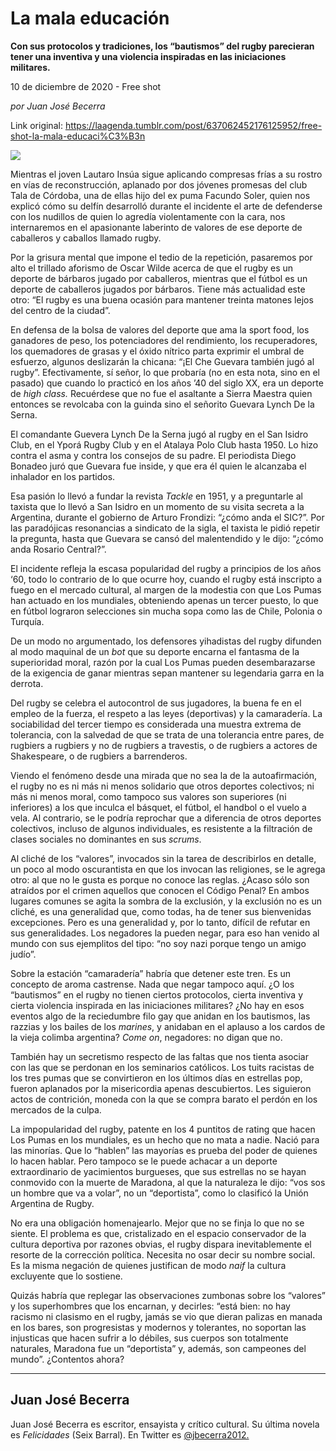 # La mala educación

**Con sus protocolos y tradiciones, los “bautismos” del rugby parecieran tener una inventiva y una violencia inspiradas en las iniciaciones militares.**

10 de diciembre de 2020 - Free shot

_por Juan José Becerra_

Link original: https://laagenda.tumblr.com/post/637062452176125952/free-shot-la-mala-educaci%C3%B3n

![](https://64.media.tumblr.com/3e98d3092c471b067498ab52c1109da4/7d365cd138eeb55f-34/s500x750/c81887f7eb399d2138de355286fc2b090697b648.jpg)

Mientras el joven Lautaro Insúa sigue aplicando compresas frías a su rostro en vías de reconstrucción, aplanado por dos jóvenes promesas del club Tala de Córdoba, una de ellas hijo del ex puma Facundo Soler, quien nos explicó cómo su delfín desarrolló durante el incidente el arte de defenderse con los nudillos de quien lo agredía violentamente con la cara, nos internaremos en el apasionante laberinto de valores de ese deporte de caballeros y caballos llamado rugby.

Por la grisura mental que impone el tedio de la repetición, pasaremos por alto el trillado aforismo de Oscar Wilde acerca de que el rugby es un deporte de bárbaros jugado por caballeros, mientras que el fútbol es un deporte de caballeros jugados por bárbaros. Tiene más actualidad este otro: “El rugby es una buena ocasión para mantener treinta matones lejos del centro de la ciudad”.

En defensa de la bolsa de valores del deporte que ama la sport food, los ganadores de peso, los potenciadores del rendimiento, los recuperadores, los quemadores de grasas y el óxido nítrico parta exprimir el umbral de esfuerzo, algunos deslizarán la chicana: “¡El Che Guevara también jugó al rugby”. Efectivamente, sí señor, lo que probaría (no en esta nota, sino en el pasado) que cuando lo practicó en los años ’40 del siglo XX, era un deporte de *high class.* Recuérdese que no fue el asaltante a Sierra Maestra quien entonces se revolcaba con la guinda sino el señorito Guevara Lynch De la Serna.

El comandante Guevera Lynch De la Serna jugó al rugby en el San Isidro Club, en el Yporá Rugby Club y en el Atalaya Polo Club hasta 1950. Lo hizo contra el asma y contra los consejos de su padre. El periodista Diego Bonadeo juró que Guevara fue inside, y que era él quien le alcanzaba el inhalador en los partidos. 

Esa pasión lo llevó a fundar la revista *Tackle* en 1951, y a preguntarle al taxista que lo llevó a San Isidro en un momento de su visita secreta a la Argentina, durante el gobierno de Arturo Frondizi: “¿cómo anda el SIC?”. Por las paradójicas resonancias a sindicato de la sigla, el taxista le pidió repetir la pregunta, hasta que Guevara se cansó del malentendido y le dijo: “¿cómo anda Rosario Central?”.  

El incidente refleja la escasa popularidad del rugby a principios de los años ‘60, todo lo contrario de lo que ocurre hoy, cuando el rugby está inscripto a fuego en el mercado cultural, al margen de la modestia con que Los Pumas han actuado en los mundiales, obteniendo  apenas un tercer puesto, lo que en fútbol lograron selecciones sin mucha sopa como las de Chile, Polonia o Turquía.  


De un modo no argumentado, los defensores yihadistas del rugby difunden al modo maquinal de un *bot* que su deporte encarna el fantasma de la superioridad moral, razón por la cual Los Pumas pueden desembarazarse de la exigencia de ganar mientras sepan mantener su legendaria garra en la derrota. 

Del rugby se celebra el autocontrol de sus jugadores, la buena fe en el empleo de la fuerza, el respeto a las leyes (deportivas) y la camaradería. La sociabilidad del tercer tiempo es considerada una muestra extrema de tolerancia, con  la salvedad de que se trata de una tolerancia entre pares, de rugbiers a rugbiers y no de rugbiers a travestis, o de rugbiers a actores de Shakespeare, o de rugbiers a barrenderos.



Viendo el fenómeno desde una mirada que no sea la de la autoafirmación, el rugby no es ni más ni menos solidario que otros deportes colectivos; ni más ni menos moral, como tampoco sus valores son superiores (ni inferiores) a los que inculca el básquet, el fútbol, el handbol o el vuelo a vela. Al contrario, se le podría reprochar que a diferencia de otros deportes colectivos, incluso de algunos individuales, es resistente a la filtración de clases sociales no dominantes en sus *scrums*. 

Al cliché de los “valores”, invocados sin la tarea de describirlos en detalle, un poco al modo oscurantista en que los invocan las religiones, se le agrega otro: al que no le gusta es porque no conoce las reglas. ¿Acaso sólo son atraídos por el crimen aquellos que conocen el Código Penal? En ambos lugares comunes se agita la sombra de la exclusión, y la exclusión no es un cliché, es una generalidad que, como todas, ha de tener sus bienvenidas excepciones. Pero es una  generalidad y, por lo tanto, difícil de refutar en sus generalidades. Los negadores la pueden negar, para eso han venido al mundo con sus ejemplitos  del tipo: “no soy nazi porque tengo un amigo judío”. 

Sobre la estación “camaradería” habría que detener este tren. Es un concepto de aroma castrense. Nada que negar tampoco aquí. ¿O los “bautismos” en el rugby no tienen ciertos protocolos, cierta inventiva y cierta violencia inspirada en las iniciaciones militares? ¿No hay en esos eventos algo de la reciedumbre filo gay que anidan en los bautismos, las razzias y los bailes de los *marines*, y anidaban en el aplauso a los cardos de la vieja colimba argentina? *Come on*, negadores: no digan que no.

También hay un secretismo respecto de las faltas que nos tienta asociar con las que se perdonan en los seminarios católicos. Los tuits racistas de los tres pumas que se convirtieron en los últimos días en estrellas pop, fueron aplanados por la misericordia apenas descubiertos. Les siguieron actos de contrición, moneda con la que se compra barato el perdón en los mercados de la culpa.

La impopularidad del rugby, patente en los 4 puntitos de rating que hacen Los Pumas en los mundiales, es un hecho que no mata a nadie. Nació para las minorías. Que lo “hablen” las mayorías es prueba del poder de quienes lo hacen hablar. Pero tampoco se le puede achacar a un deporte extraordinario de yacimientos burgueses, que sus estrellas no se hayan conmovido con la muerte de Maradona, al que la naturaleza le dijo: “vos sos un hombre que va a volar”, no un “deportista”, como lo clasificó la Unión Argentina de Rugby.

No era una obligación homenajearlo. Mejor que no se finja lo que no se siente. El problema es que, cristalizado en el espacio conservador de la cultura deportiva por razones obvias, el rugby dispara inevitablemente el resorte de la corrección política. Necesita no osar decir su nombre social. Es la misma negación de quienes justifican de modo *naif* la cultura excluyente que lo sostiene. 

Quizás habría que replegar las observaciones zumbonas sobre los “valores” y los superhombres que los encarnan, y decirles: “está bien: no hay racismo ni clasismo en el rugby, jamás se vio que dieran palizas en manada en los bares, son progresistas y modernos y tolerantes, no soportan las injusticas que hacen sufrir a lo débiles, sus cuerpos son totalmente naturales, Maradona fue un “deportista” y, además, son campeones del mundo”. ¿Contentos ahora?   



---

 Juan José Becerra
------------------

 Juan José Becerra es escritor, ensayista y crítico cultural. Su última novela es *Felicidades* (Seix Barral). En Twitter es [@jbecerra2012.](https://twitter.com/jbecerra2012)

